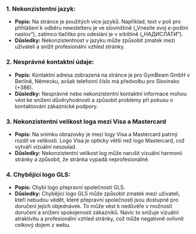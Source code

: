 ### 1. Nekonzistentní jazyk:
- **Popis:** Na stránce je použitých více jazyků. Například, text v poli pro přihlášení k odběru newsletteru je ve slovinštině („Vnesite svoj e-poštni naslov“), zatímco tlačítko pro odeslání je v srbštině („НАДИСЛАТИ“).
- **Důsledky:** Nekonzistentnost v jazyku může způsobit zmatek mezi uživateli a snížit profesionální vzhled stránky.

### 2. Nesprávné kontaktní údaje:
- **Popis:** Kontaktní adresa zobrazená na stránce je pro GymBeam GmbH v Berlíně, Německu, avšak telefonní číslo má předvolbu pro Slovinsko (+386).
- **Důsledky:** Nesprávné nebo nekonzistentní kontaktní informace mohou vést ke snížení důvěryhodnosti a způsobit problémy při pokusu o kontaktování zákaznické podpory.

### 3. Nekonzistentní velikost loga mezi Visa a Mastercard
- **Popis:** Na snímku obrazovky je mezi logy Visa a Mastercard patrný rozdíl ve velikosti. Logo Visa je opticky větší než logo Mastercard, což vytváří vizuální nesoulad. 
- **Důsledky:** Nekonzistentní velikost log může narušit vizuální harmonii stránky a způsobit, že stránka vypadá neprofesionálně. 

### 4. Chybějící logo GLS:
- **Popis:** Chybí logo přepravní společnosti GLS.
- **Důsledky:** Chybějící logo GLS může způsobit zmatek mezi uživateli, kteří nebudou vědět, které přepravní společnosti jsou dostupné pro doručení jejich objednávek. To může vést k nedůvěře v možnosti doručení a snížení spokojenosti zákazníků. Navíc to snižuje vizuální atraktivitu a profesionální vzhled stránky, což může negativně ovlivnit celkový dojem z webu.
